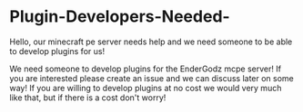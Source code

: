 # Plugin-Developers-Needed-
Hello, our minecraft pe server needs help and we need someone to be able to develop plugins for us!

We need someone to develop plugins for the EnderGodz mcpe server! 
If you are interested please create an issue and we can discuss later on some way! 
If you are willing to develop plugins at no cost we would very much like that, but if there is a cost don't worry!
